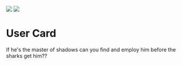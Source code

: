 ![](https://github.com/lisabroadhead/dojo/blob/main/CSS/userCard/userCard.png)
![](https://github.com/lisabroadhead/dojo/blob/main/CSS/userCard/userCard.png)

# User Card

If he's the master of shadows can you find and employ him before the sharks get him??
